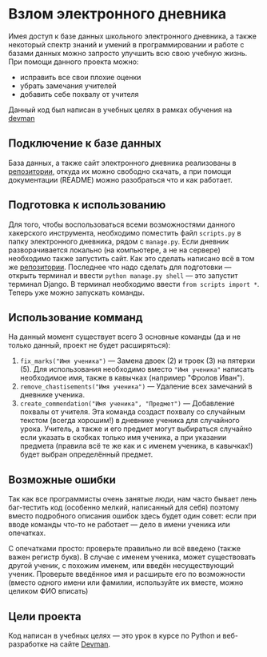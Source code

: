# Взлом электронного дневника

Имея доступ к базе данных школьного электронного дневника, а также некоторый спектр знаний и умений в программировании и работе с базами данных можно запросто улучшить всю свою учебную жизнь. При помощи данного проекта можно:

- исправить все свои плохие оценки
- убрать замечания учителей
- добавить себе похвалу от учителя

Данный код был написан в учебных целях в рамках обучения на [devman](dvmn.org])

## Подключение к базе данных

База данных, а также сайт электронного дневника реализованы в [репозитории](https://github.com/devmanorg/e-diary/tree/master), откуда их можно свободно скачать, а при помощи документации (README) можно разобраться что и как работает.

## Подготовка к использованию

Для того, чтобы воспользоваться всеми возможностями данного хакерского инструмента, необходимо поместить файл `scripts.py` в папку электронного дневника, рядом с `manage.py`.
Если дневник разворачивается локально (на компьютере, а не на сервере) необходимо также запустить сайт. Как это сделать написано всё в том же [репозитории](https://github.com/devmanorg/e-diary/tree/master).
Последнее что надо сделать для подготовки — открыть терминал и ввести `python manage.py shell` — это запустит терминал Django. В терминал необходимо ввести `from scripts import *`. Теперь уже можно запускать команды.

## Использование комманд

На данный момент существует всего 3 основные команды (да и не только данный, проект не будет расширяться):

1. `fix_marks("Имя ученика")` — Замена двоек (2) и троек (3) на пятерки (5). Для использования необходимо вместо `"Имя ученика"` написать необходимое имя, также в кавычках (например "Фролов Иван").
2. `remove_chastisements("Имя ученика")` — Удаление всех замечаний в дневнике ученика.
3. `create_commendation("Имя ученика", "Предмет")` — Добавление похвалы от учителя. Эта команда создаст похвалу со случайным текстом (всегда хорошим!) в дневнике ученика для случайного урока. Учитель, а также и его предмет могут выбираться случайно если указать в скобках только имя ученика, а при указании предмета (правила всё те же как и с именем ученика, в кавычках!) будет выбран определённый предмет.

## Возможные ошибки

Так как все программисты очень занятые люди, нам часто бывает лень баг-тестить код (особенно мелкий, написанный для себя) поэтому вместо подробного описания ошибок здесь будет один совет: если при вводе команды что-то не работает — дело в имени ученика или опечатках.

С опечатками просто: проверьте правильно ли всё введено (также важен регистр букв). В случае с именем ученика, может существовать другой ученик, с похожим именем, или введён несуществующий ученик. Проверьте введённое имя и расширьте его по возможности (вместо одного имени или фамилии, используйте их вместе, можно целиком ФИО вписать)

## Цели проекта

Код написан в учебных целях — это урок в курсе по Python и веб-разработке на сайте [Devman](https://dvmn.org).
